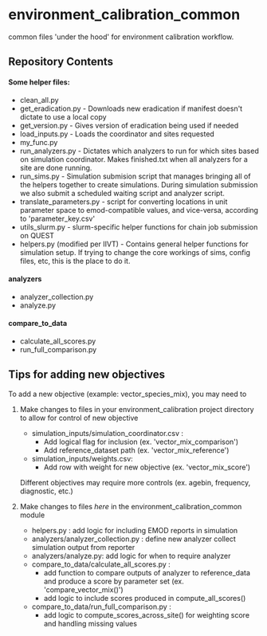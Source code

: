 # environment_calibration_common

common files 'under the hood' for environment calibration workflow. 

## Repository Contents

#### Some helper files:

* clean_all.py 
* get_eradication.py - Downloads new eradication if manifest doesn't dictate to use a local copy
* get_version.py - Gives version of eradication being used if needed
* load_inputs.py - Loads the coordinator and sites requested
* my_func.py
* run_analyzers.py - Dictates which analyzers to run for which sites based on simulation coordinator. Makes finished.txt when all analyzers for a site are done running.
* run_sims.py - Simulation submision script that manages bringing all of the helpers together to create simulations. During simulation submission we also submit a scheduled waiting script and analyzer script. 
* translate_parameters.py - script for converting locations in unit parameter space to emod-compatible values, and vice-versa, according to 'parameter_key.csv'
* utils_slurm.py - slurm-specific helper functions for chain job submission on QUEST
* helpers.py (modified per IIVT) - Contains general helper functions for simulation setup. If trying to change the core workings of sims, config files, etc, this is the place to do it.
  
#### analyzers

* analyzer_collection.py
* analyze.py

#### compare_to_data

* calculate_all_scores.py
* run_full_comparison.py


## Tips for adding new objectives

To add a new objective (example: vector_species_mix), you may need to

1. Make changes to files in your environment_calibration project directory to allow for control of new objective
    - simulation_inputs/simulation_coordinator.csv :
        - Add logical flag for inclusion (ex. 'vector_mix_comparison')
        - Add reference_dataset path (ex. 'vector_mix_reference')
    - simulation_inputs/weights.csv:
        - Add row with weight for new objective (ex. 'vector_mix_score')
    
    Different objectives may require more controls (ex. agebin, frequency, diagnostic, etc.)
        
2. Make changes to files *here* in the environment_calibration_common module
    - helpers.py : add logic for including EMOD reports in simulation
    - analyzers/analyzer_collection.py : define new analyzer collect simulation output from reporter  
    - analyzers/analyze.py: add logic for when to require analyzer
    - compare_to_data/calculate_all_scores.py :
        - add function to compare outputs of analyzer to reference_data and produce a score by parameter set (ex. 'compare_vector_mix()')
        - add logic to include scores produced in compute_all_scores()
    - compare_to_data/run_full_comparison.py : 
        - add logic to compute_scores_across_site() for weighting score and handling missing values

